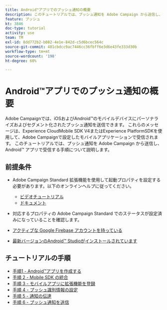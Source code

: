 ```yaml
---
title: Android™アプリでのプッシュ通知の概要
description: このチュートリアルでは、プッシュ通知を Adobe Campaign から送信し、Android™ アプリで受信する手順について説明します。
feature: プッシュ
kt: 3846
doc-type: tutorial
activity: use
team: TM
exl-id: 8dd772b2-b082-4e1e-842d-c5d6bcec564c
source-git-commit: 481cbdcc9ac7446cc36fbff6e3d6e43fe333d30b
workflow-type: tm+mt
source-wordcount: '198'
ht-degree: 60%

---
```


# Android™アプリでのプッシュ通知の概要

Adobe Campaignでは、iOSおよびAndroid™のモバイルデバイスにパーソナライズおよびセグメント化されたプッシュ通知を送信できます。
これらのメッセージは、Experience CloudMobile SDK V4またはExperience PlatformSDKを使用して、Adobe Campaignで設定したモバイルアプリケーションで受信されます。
このチュートリアルでは、プッシュ通知を Adobe Campaign から送信し、Android™ アプリで受信する手順について説明します。

## 前提条件

* Adobe Campaign Standard 拡張機能を使用して起動プロパティを設定する必要があります。以下のオンラインヘルプに従ってください。
   * [ビデオチュートリアル](https://video.tv.adobe.com/v/26224?quality=12)
   * [ドキュメント](https://experienceleague.adobe.com/docs/campaign-standard-learn/tutorials/communication-channels/mobile/configure-mobile-apps-using-aep-sdk.html?lang=en)

* 対応するプロパティの Adobe Campaign Standard でのステータスが設定済みになっていることを確認します。
* [アクティブな Google Firebase アカウントを持っている](https://firebase.google.com)
* [最新バージョンのAndroid™ Studioがインストールされています](https://developer.android.com/studio)

## チュートリアルの手順

* [手順1 - Android™アプリを作成する](/help/tutorial-push-notifications-android/create-android-app.md)
* [手順 2 - Mobile SDK の統合](/help/tutorial-push-notifications-android/integrating-with-mobile-sdk.md)
* [手順 3 - モバイルアプリに拡張機能を登録](/help/tutorial-push-notifications-android/register-mobile-extensions.md)
* [手順 4 - プッシュ識別情報の設定](/help/tutorial-push-notifications-android/set-push-identifier.md)
* [手順 5 - 通知の伝達](/help/tutorial-push-notifications-android/propagate-notification.md)
* [手順 6 - プッシュ通知を送信](/help/tutorial-push-notifications-android/send-push-notification.md)
